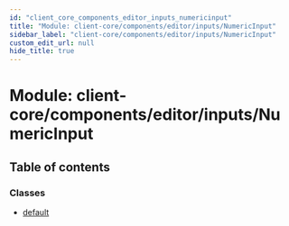 ```yaml
---
id: "client_core_components_editor_inputs_numericinput"
title: "Module: client-core/components/editor/inputs/NumericInput"
sidebar_label: "client-core/components/editor/inputs/NumericInput"
custom_edit_url: null
hide_title: true
---
```


# Module: client-core/components/editor/inputs/NumericInput

## Table of contents

### Classes

- [default](../classes/client_core_components_editor_inputs_numericinput.default.md)
